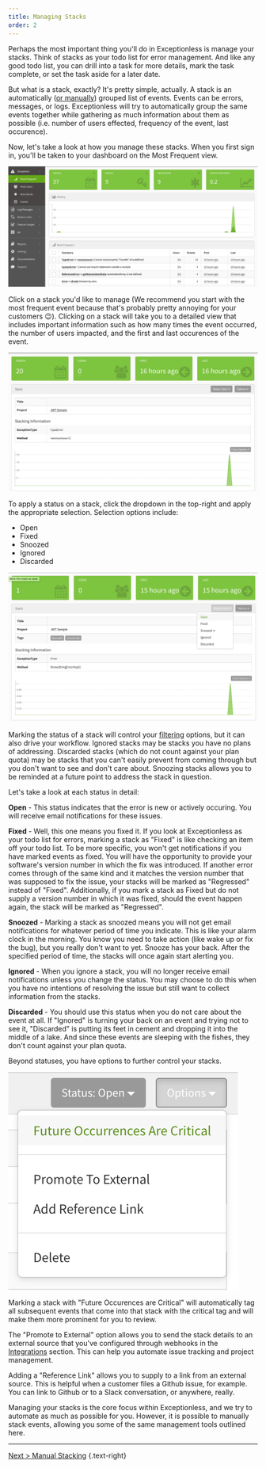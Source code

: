 ```yaml
---
title: Managing Stacks
order: 2
---
```


Perhaps the most important thing you'll do in Exceptionless is manage your stacks. Think of stacks as your todo list for error management. And like any good todo list, you can drill into a task for more details, mark the task complete, or set the task aside for a later date. 

But what is a stack, exactly? It's pretty simple, actually. A stack is an automatically ([or manually](manual-stacking)) grouped list of events. Events can be errors, messages, or logs. Exceptionless will try to automatically group the same events together while gathering as much information about them as possible (i.e. number of users effected, frequency of the event, last occurence). 

Now, let's take a look at how you manage these stacks. When you first sign in, you'll be taken to your dashboard on the Most Frequent view. 

![Most Frequent view of stacks on dashboard](img/Most_Frequent.png)

Click on a stack you'd like to manage (We recommend you start with the most frequent event because that's probably pretty annoying for your customers 😉). Clicking on a stack will take you to a detailed view that includes important information such as how many times the event occurred, the number of users impacted, and the first and last occurences of the event. 

![Stack Details Example](img/Stack_Details.png)

To apply a status on a stack, click the dropdown in the top-right and apply the appropriate selection. Selection options include: 

* Open  
* Fixed  
* Snoozed  
* Ignored  
* Discarded  

![Status Options Example](img/Status_Options.png)

Marking the status of a stack will control your [filtering](filtering-and-searching) options, but it can also drive your workflow. Ignored stacks may be stacks you have no plans of addressing. Discarded stacks (which do not count against your plan quota) may be stacks that you can't easily prevent from coming through but you don't want to see and don't care about. Snoozing stacks allows you to be reminded at a future point to address the stack in question.

Let's take a look at each status in detail: 

**Open** - This status indicates that the error is new or actively occuring. You will receive email notifications for these issues. 

**Fixed** - Well, this one means you fixed it. If you look at Exceptionless as your todo list for errors, marking a stack as "Fixed" is like checking an item off your todo list. To be more specific, you won't get notifications if you have marked events as fixed. You will have the opportunity to provide your software's version number in which the fix was introduced. If another error comes through of the same kind and it matches the version number that was supposed to fix the issue, your stacks will be marked as "Regressed" instead of "Fixed". Additionally, if you mark a stack as Fixed but do not supply a version number in which it was fixed, should the event happen again, the stack will be marked as "Regressed". 

**Snoozed** - Marking a stack as snoozed means you will not get email notifications for whatever period of time you indicate. This is like your alarm clock in the morning. You know you need to take action (like wake up or fix the bug), but you really don't want to yet. Snooze has your back. After the specified period of time, the stacks will once again start alerting you. 

**Ignored** - When you ignore a stack, you will no longer receive email notifications unless you change the status. You may choose to do this when you have no intentions of resolving the issue but still want to collect information from the stacks. 

**Discarded** - You should use this status when you do not care about the event at all. If "Ignored" is turning your back on an event and trying not to see it, "Discarded" is putting its feet in cement and dropping it into the middle of a lake. And since these events are sleeping with the fishes, they don't count against your plan quota.

Beyond statuses, you have options to further control your stacks. 

![Options Examples](img/Options.png)

Marking a stack with "Future Occurences are Critical" will automatically tag all subsequent events that come into that stack with the critical tag and will make them more prominent for you to review. 

The "Promote to External" option allows you to send the stack details to an external source that you've configured through webhooks in the [Integrations](integrations) section. This can help you automate issue tracking and project management. 

Adding a "Reference Link" allows you to supply to a link from an external source. This is helpful when a customer files a Github issue, for example. You can link to Github or to a Slack conversation, or anywhere, really. 

Managing your stacks is the core focus within Exceptionless, and we try to automate as much as possible for you. However, it is possible to manually stack events, allowing you some of the same management tools outlined here. 

---

[Next > Manual Stacking](manual-stacking) {.text-right}

